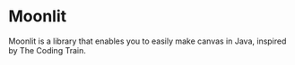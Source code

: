# Moonlit
Moonlit is a library that enables you to easily make canvas in Java, inspired by The Coding Train.
